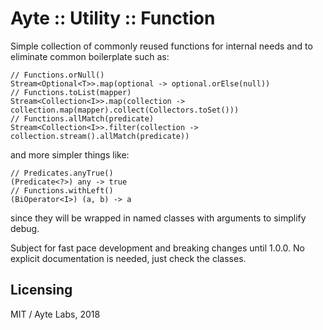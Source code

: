# Ayte :: Utility :: Function

Simple collection of commonly reused functions for internal needs and
to eliminate common boilerplate such as:

```
// Functions.orNull()
Stream<Optional<T>>.map(optional -> optional.orElse(null))
// Functions.toList(mapper)
Stream<Collection<I>>.map(collection -> collection.map(mapper).collect(Collectors.toSet()))
// Functions.allMatch(predicate)
Stream<Collection<I>>.filter(collection -> collection.stream().allMatch(predicate))
```

and more simpler things like:

```
// Predicates.anyTrue()
(Predicate<?>) any -> true
// Functions.withLeft()
(BiOperator<I>) (a, b) -> a
```

since they will be wrapped in named classes with arguments to simplify
debug. 

Subject for fast pace development and breaking changes until 1.0.0. No
explicit documentation is needed, just check the classes.

## Licensing

MIT / Ayte Labs, 2018
